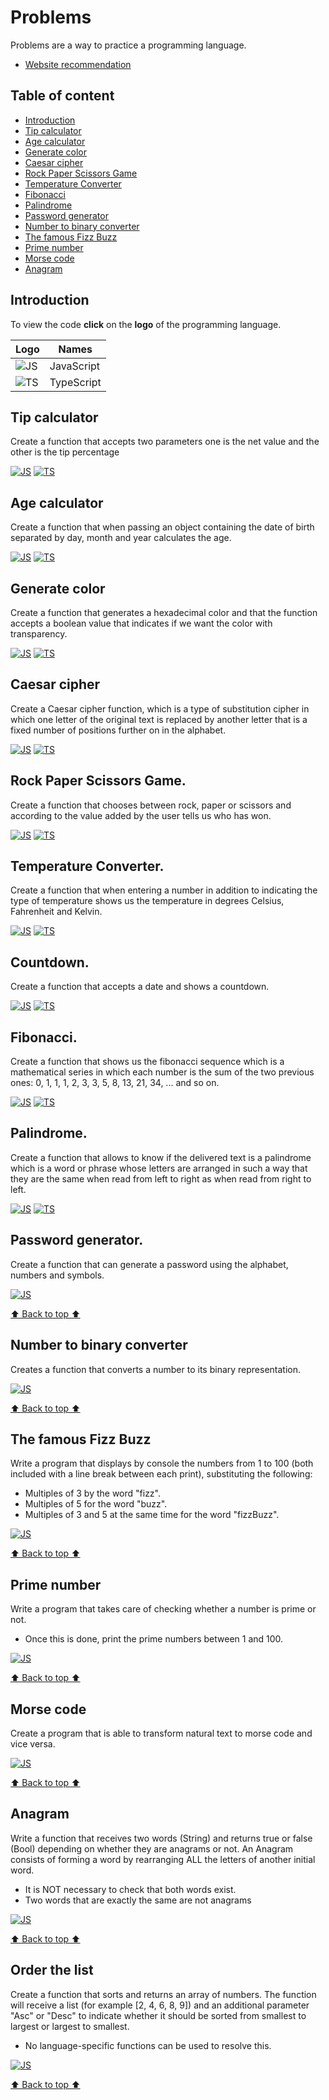 # Problems

Problems are a way to practice a programming language.

- [Website recommendation](https://www.mycompiler.io/es)

## Table of content

- [Introduction](#introduction)
- [Tip calculator](#tip-calculator)
- [Age calculator](#age-calculator)
- [Generate color](#generate-color)
- [Caesar cipher](#caesar-cipher)
- [Rock Paper Scissors Game](#rock-paper-scissors-game)
- [Temperature Converter](#temperature-converter)
- [Fibonacci](#fibonacci)
- [Palindrome](#palindrome)
- [Password generator](#password-generator)
- [Number to binary converter](#number-to-binary-converter)
- [The famous Fizz Buzz](#the-famous-fizz-buzz)
- [Prime number](#prime-number)
- [Morse code](#morse-code)
- [Anagram](#anagram)

## Introduction

To view the code **click** on the **logo** of the programming language.

| Logo                      | Names      |
| ------------------------- | ---------- |
| ![JS](/assets/svg/js.svg) | JavaScript |
| ![TS](/assets/svg/ts.svg) | TypeScript |

## Tip calculator

Create a function that accepts two parameters one is the net value and the other is the tip percentage

[![JS](/assets/svg/js.svg)](/javascript/01-tip-calculator.js)
[![TS](/assets/svg/ts.svg)](/typescript/01-tip-calculator.ts)

## Age calculator

Create a function that when passing an object containing the date of birth separated by day, month and year calculates the age.

[![JS](/assets/svg/js.svg)](/javascript/02-age-calculator.js)
[![TS](/assets/svg/ts.svg)](/typescript/02-age-calculator.ts)

## Generate color

Create a function that generates a hexadecimal color and that the function accepts a boolean value that indicates if we want the color with transparency.

[![JS](/assets/svg/js.svg)](/javascript/03-generate-color.js)
[![TS](/assets/svg/ts.svg)](/typescript/03-generate-color.ts)

## Caesar cipher

Create a Caesar cipher function, which is a type of substitution cipher in which one letter of the original text is replaced by another letter that is a fixed number of positions further on in the alphabet.

[![JS](/assets/svg/js.svg)](/javascript/04-caesar-cipher.js)
[![TS](/assets/svg/ts.svg)](/typescript/04-caesar-cipher.ts)

## Rock Paper Scissors Game.

Create a function that chooses between rock, paper or scissors and according to the value added by the user tells us who has won.

[![JS](/assets/svg/js.svg)](/javascript/05-rock-paper-scissors-game.js)
[![TS](/assets/svg/ts.svg)](/typescript/05-rock-paper-scissors-game.ts)

## Temperature Converter.

Create a function that when entering a number in addition to indicating the type of temperature shows us the temperature in degrees Celsius, Fahrenheit and Kelvin.

[![JS](/assets/svg/js.svg)](/javascript/06-temperature-converter.js)
[![TS](/assets/svg/ts.svg)](/typescript/06-temperature-converter.ts)

## Countdown.

Create a function that accepts a date and shows a countdown.

[![JS](/assets/svg/js.svg)](/javascript/07-countdown.js)
[![TS](/assets/svg/ts.svg)](/typescript/07-countdown.ts)

## Fibonacci.

Create a function that shows us the fibonacci sequence which is a mathematical series in which each number is the sum of the two previous ones: 0, 1, 1, 1, 2, 3, 3, 5, 8, 13, 21, 34, ... and so on.

[![JS](/assets/svg/js.svg)](/javascript/08-fibonacci.js)
[![TS](/assets/svg/ts.svg)](/typescript/08-fibonacci.ts)

## Palindrome.

Create a function that allows to know if the delivered text is a palindrome which is a word or phrase whose letters are arranged in such a way that they are the same when read from left to right as when read from right to left.

[![JS](/assets/svg/js.svg)](/javascript/09-palindrome.js)
[![TS](/assets/svg/ts.svg)](/typescript/09-palindrome.ts)

## Password generator.

Create a function that can generate a password using the alphabet, numbers and symbols.

[![JS](/assets/svg/js.svg)](/javascript/10-password-generator.js)

[⬆️ Back to top ⬆️](#problems)

## Number to binary converter

Creates a function that converts a number to its binary representation.

[![JS](/assets/svg/js.svg)](/javascript/11-number-to-binary-converter.js)

[⬆️ Back to top ⬆️](#problems)

## The famous Fizz Buzz

Write a program that displays by console the numbers from 1 to 100 (both included with a line break between each print), substituting the following:

- Multiples of 3 by the word "fizz".
- Multiples of 5 for the word "buzz".
- Multiples of 3 and 5 at the same time for the word "fizzBuzz".

[![JS](/assets/svg/js.svg)](/javascript/12-fizz-buzz.js)

[⬆️ Back to top ⬆️](#problems)

## Prime number

Write a program that takes care of checking whether a number is prime or not.

- Once this is done, print the prime numbers between 1 and 100.

[![JS](/assets/svg/js.svg)](/javascript/13-prime-number.js)

[⬆️ Back to top ⬆️](#problems)

## Morse code

Create a program that is able to transform natural text to morse code and vice versa.

[![JS](/assets/svg/js.svg)](/javascript/14-morse-code.js)

[⬆️ Back to top ⬆️](#problems)

## Anagram

Write a function that receives two words (String) and returns true or false (Bool) depending on whether they are anagrams or not.
An Anagram consists of forming a word by rearranging ALL the letters of another initial word.

- It is NOT necessary to check that both words exist.
- Two words that are exactly the same are not anagrams

[![JS](/assets/svg/js.svg)](/javascript/15-anagram.js)

[⬆️ Back to top ⬆️](#problems)

## Order the list

Create a function that sorts and returns an array of numbers. The function will receive a list (for example [2, 4, 6, 8, 9]) and an additional parameter "Asc" or "Desc" to indicate whether it should be sorted from smallest to largest or largest to smallest.

- No language-specific functions can be used to resolve this.

[![JS](/assets/svg/js.svg)](/javascript/16-order-the-list.js)

[⬆️ Back to top ⬆️](#problems)
